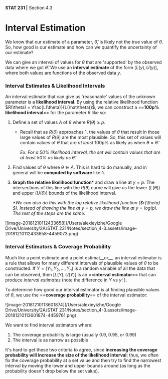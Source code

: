 __STAT 231 |__ Section 4.3

# Interval Estimation

We know that our estimate of a parameter, $\hat \theta$, is likely not the true value of $\theta$. So, how good is our estimate and how can we quantify the uncertainty of our estimate?

We can give an interval of values for $\theta$ that are 'supported' by the observed data where we got $\hat \theta$. We use an __interval estimate__ of the form $[L(y), U(y)]$, where both values are functions of the observed data $y$. 

### Interval Estimates & Likelihood Intervals

An interval estimate that can give us 'reasonable' values of the unknown parameter is a __likelihood interval__. By using the relative likelihood function $R(\theta) = \frac{L(\theta)}{L(\hat\theta)}$, we can construct a ==__100p% likelihood interval__== for the parameter $\theta​$ like so:

1. Define a set of values $A$ of $\theta$ where $R(\theta) \geq p$.

   - Recall that as $R(\theta)$ approaches 1, the values of $\theta$ that result in those large values of $R(\theta)$ are the most plausible. So, this set of values will contain values of $\theta$ that are _at least_ 100p% as likely as when $\theta = \hat\theta$.

     _Ex. For a 50% likelihood interval, the set will contain values that are at least 50% as likely as $\hat\theta$._

2. Find values of $\theta$ where $\theta \in A$. This is hard to do manually, and in general will be **computed by software** like `R`.  

3. **Graph the relative likelihood function*** and draw a line at $y = p$. The intersections of this line with the $R(\theta)$ curve will give us the lower ($L(\theta)$) and upper ($U(\theta)$) bounds of the likelihood interval.

   _*We can also do this with the log relative likelihood function ($r(\theta) $). Instead of drawing the line at $y = p$, we draw the line at $y = log(p)$. The rest of the steps are the same._

![image-20181210112433658](/Users/alexieyizhe/Google Drive/University/2A/STAT 231/Notes/section_4-3.assets/image-20181210112433658-4459073.png)

### Interval Estimators & Coverage Probability

Much like a point estimate and a point estimat__or__, an interval estimator is a rule that allows for many different intervals of plausible values of $\theta$ to be constructed. If $Y = (Y_1, Y_2, ..., Y_n)$ is a random variable of all the data that can be observed, then $[L(Y), U(Y)]$ is an ==__interval estimator__== that can produce _interval estimates_ (note the difference in $Y$ vs $y$! ).

To determine how good our interval estimator is at finding plausible values of $\theta$, we use the ==__coverage probability__== of the interval estimator:

![image-20181210113601874](/Users/alexieyizhe/Google Drive/University/2A/STAT 231/Notes/section_4-3.assets/image-20181210113601874-4459761.png)

We want to find interval estimators where:

1. The coverage probability is large (usually 0.9, 0.95, or 0.99)
2. The interval is as narrow as possible

It's hard to get these two criteria to agree, since **increasing the coverage probability will increase the size of the likelihood interval**; thus, we often fix the coverage probability at a set value and then try to find the narrowest interval by moving the lower and upper bounds around (as long as the probability doesn't drop below the set value).



